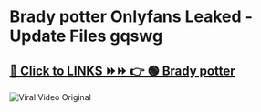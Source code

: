 
 # Brady potter Onlyfans Leaked - Update Files gqswg

## <h2><a href="https://clipsfans.com/Brady_potter&ref=git">🔗 Click to LINKS ⏩⏩ 👉 🟢 Brady potter </a></h2>

<a href="https://clipsfans.com/Brady_potter&ref=git" rel="nofollow" data-target="animated-image.originalLink"><img src="https://i.ibb.co.com/xMMVF88/686577567.gif" alt="Viral Video Original" style="max-width: 100%; display: inline-block;" data-target="animated-image.originalImage"></a>

